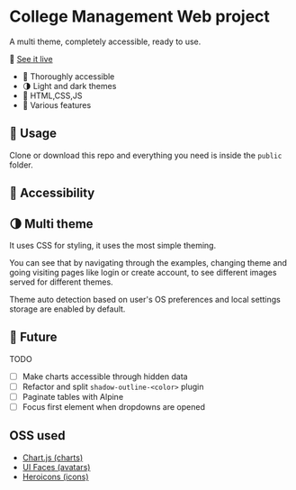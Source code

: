 # College Management Web project

A multi theme, completely accessible, ready to use.

🧪 [See it live](https://pixel-fan.github.io/CollegeManagementWebApp/index.html)

- 🦮 Thoroughly accessible
- 🌗 Light and dark themes
- 💅 HTML,CSS,JS
- 🧩 Various features

## 🚀 Usage

Clone or download this repo and everything you need is inside the `public` folder.

## 🦮 Accessibility


## 🌗 Multi theme

It uses CSS for styling, it uses the most simple theming.

You can see that by navigating through the examples, changing theme and going visiting pages like login or create account, to see different images served for different themes.

Theme auto detection based on user's OS preferences and local settings storage are enabled by default.

## 🔮 Future

TODO

- [ ] Make charts accessible through hidden data
- [ ] Refactor and split `shadow-outline-<color>` plugin
- [ ] Paginate tables with Alpine
- [ ] Focus first element when dropdowns are opened

## OSS used

- [Chart.js (charts)](https://www.chartjs.org/)
- [UI Faces (avatars)](https://uifaces.co/)
- [Heroicons (icons)](https://heroicons.dev/)
